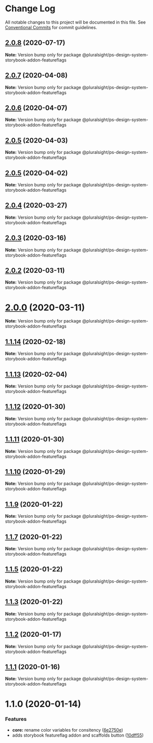 # Change Log

All notable changes to this project will be documented in this file.
See [Conventional Commits](https://conventionalcommits.org) for commit guidelines.

## [2.0.8](https://github.com/pluralsight/design-system/compare/@pluralsight/ps-design-system-storybook-addon-featureflags@2.0.7...@pluralsight/ps-design-system-storybook-addon-featureflags@2.0.8) (2020-07-17)

**Note:** Version bump only for package @pluralsight/ps-design-system-storybook-addon-featureflags





## [2.0.7](https://github.com/pluralsight/design-system/compare/@pluralsight/ps-design-system-storybook-addon-featureflags@2.0.6...@pluralsight/ps-design-system-storybook-addon-featureflags@2.0.7) (2020-04-08)

**Note:** Version bump only for package @pluralsight/ps-design-system-storybook-addon-featureflags





## [2.0.6](https://github.com/pluralsight/design-system/compare/@pluralsight/ps-design-system-storybook-addon-featureflags@2.0.5...@pluralsight/ps-design-system-storybook-addon-featureflags@2.0.6) (2020-04-07)

**Note:** Version bump only for package @pluralsight/ps-design-system-storybook-addon-featureflags





## [2.0.5](https://github.com/pluralsight/design-system/compare/@pluralsight/ps-design-system-storybook-addon-featureflags@2.0.4...@pluralsight/ps-design-system-storybook-addon-featureflags@2.0.5) (2020-04-03)

**Note:** Version bump only for package @pluralsight/ps-design-system-storybook-addon-featureflags





## [2.0.5](https://github.com/pluralsight/design-system/compare/@pluralsight/ps-design-system-storybook-addon-featureflags@2.0.4...@pluralsight/ps-design-system-storybook-addon-featureflags@2.0.5) (2020-04-02)

**Note:** Version bump only for package @pluralsight/ps-design-system-storybook-addon-featureflags





## [2.0.4](https://github.com/pluralsight/design-system/compare/@pluralsight/ps-design-system-storybook-addon-featureflags@2.0.3...@pluralsight/ps-design-system-storybook-addon-featureflags@2.0.4) (2020-03-27)

**Note:** Version bump only for package @pluralsight/ps-design-system-storybook-addon-featureflags





## [2.0.3](https://github.com/pluralsight/design-system/compare/@pluralsight/ps-design-system-storybook-addon-featureflags@2.0.2...@pluralsight/ps-design-system-storybook-addon-featureflags@2.0.3) (2020-03-16)

**Note:** Version bump only for package @pluralsight/ps-design-system-storybook-addon-featureflags





## [2.0.2](https://github.com/pluralsight/design-system/compare/@pluralsight/ps-design-system-storybook-addon-featureflags@2.0.1...@pluralsight/ps-design-system-storybook-addon-featureflags@2.0.2) (2020-03-11)

**Note:** Version bump only for package @pluralsight/ps-design-system-storybook-addon-featureflags





# [2.0.0](https://github.com/pluralsight/design-system/compare/@pluralsight/ps-design-system-storybook-addon-featureflags@1.1.14...@pluralsight/ps-design-system-storybook-addon-featureflags@2.0.0) (2020-03-11)

**Note:** Version bump only for package @pluralsight/ps-design-system-storybook-addon-featureflags





## [1.1.14](https://github.com/pluralsight/design-system/compare/@pluralsight/ps-design-system-storybook-addon-featureflags@1.1.13...@pluralsight/ps-design-system-storybook-addon-featureflags@1.1.14) (2020-02-18)

**Note:** Version bump only for package @pluralsight/ps-design-system-storybook-addon-featureflags





## [1.1.13](https://github.com/pluralsight/design-system/compare/@pluralsight/ps-design-system-storybook-addon-featureflags@1.1.12...@pluralsight/ps-design-system-storybook-addon-featureflags@1.1.13) (2020-02-04)

**Note:** Version bump only for package @pluralsight/ps-design-system-storybook-addon-featureflags





## [1.1.12](https://github.com/pluralsight/design-system/compare/@pluralsight/ps-design-system-storybook-addon-featureflags@1.1.11...@pluralsight/ps-design-system-storybook-addon-featureflags@1.1.12) (2020-01-30)

**Note:** Version bump only for package @pluralsight/ps-design-system-storybook-addon-featureflags





## [1.1.11](https://github.com/pluralsight/design-system/compare/@pluralsight/ps-design-system-storybook-addon-featureflags@1.1.10...@pluralsight/ps-design-system-storybook-addon-featureflags@1.1.11) (2020-01-30)

**Note:** Version bump only for package @pluralsight/ps-design-system-storybook-addon-featureflags





## [1.1.10](https://github.com/pluralsight/design-system/compare/@pluralsight/ps-design-system-storybook-addon-featureflags@1.1.9...@pluralsight/ps-design-system-storybook-addon-featureflags@1.1.10) (2020-01-29)

**Note:** Version bump only for package @pluralsight/ps-design-system-storybook-addon-featureflags





## [1.1.9](https://github.com/pluralsight/design-system/compare/@pluralsight/ps-design-system-storybook-addon-featureflags@1.1.7...@pluralsight/ps-design-system-storybook-addon-featureflags@1.1.9) (2020-01-22)

**Note:** Version bump only for package @pluralsight/ps-design-system-storybook-addon-featureflags





## [1.1.7](https://github.com/pluralsight/design-system/compare/@pluralsight/ps-design-system-storybook-addon-featureflags@1.1.5...@pluralsight/ps-design-system-storybook-addon-featureflags@1.1.7) (2020-01-22)

**Note:** Version bump only for package @pluralsight/ps-design-system-storybook-addon-featureflags





## [1.1.5](https://github.com/pluralsight/design-system/compare/@pluralsight/ps-design-system-storybook-addon-featureflags@1.1.3...@pluralsight/ps-design-system-storybook-addon-featureflags@1.1.5) (2020-01-22)

**Note:** Version bump only for package @pluralsight/ps-design-system-storybook-addon-featureflags





## [1.1.3](https://github.com/pluralsight/design-system/compare/@pluralsight/ps-design-system-storybook-addon-featureflags@1.1.2...@pluralsight/ps-design-system-storybook-addon-featureflags@1.1.3) (2020-01-22)

**Note:** Version bump only for package @pluralsight/ps-design-system-storybook-addon-featureflags





## [1.1.2](https://github.com/pluralsight/design-system/compare/@pluralsight/ps-design-system-storybook-addon-featureflags@1.1.1...@pluralsight/ps-design-system-storybook-addon-featureflags@1.1.2) (2020-01-17)

**Note:** Version bump only for package @pluralsight/ps-design-system-storybook-addon-featureflags





## [1.1.1](https://github.com/pluralsight/design-system/compare/@pluralsight/ps-design-system-storybook-addon-featureflags@1.1.0...@pluralsight/ps-design-system-storybook-addon-featureflags@1.1.1) (2020-01-16)

**Note:** Version bump only for package @pluralsight/ps-design-system-storybook-addon-featureflags





# 1.1.0 (2020-01-14)


### Features

* **core:** rename color variables for consitency ([6e2750e](https://github.com/pluralsight/design-system/commit/6e2750e8f26e966bb772c4e5049cab62e6c3b336))
* adds storybook featureflag addon and scaffolds button ([10dff55](https://github.com/pluralsight/design-system/commit/10dff55e23dfd877ed061d9b612940cca797fc5e))
